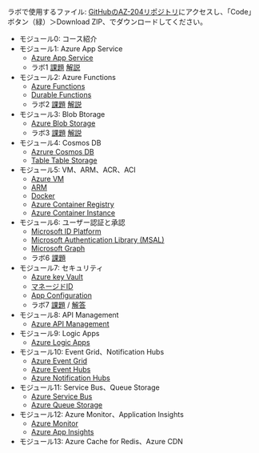 ラボで使用するファイル: [GitHubのAZ-204リポジトリ](https://github.com/MicrosoftLearning/AZ-204Ja-DevelopingSolutionsforMicrosoftAzure)にアクセスし、「Code」ボタン（緑）＞Download ZIP、でダウンロードしてください。

- モジュール0: コース紹介
- モジュール1: Azure App Service
  - [Azure App Service](mod01-01-appservice.md)
  - ラボ1 [課題](https://github.com/MicrosoftLearning/AZ-204JA-DevelopingSolutionsforMicrosoftAzure/blob/master/Instructions/Labs/AZ-204_01_lab.md) [解説](lab01.md)
- モジュール2: Azure Functions
  - [Azure Functions](mod02-01-functions.md)
  - [Durable Functions](mod02-02-durable-functions.md)
  - ラボ2 [課題](https://github.com/MicrosoftLearning/AZ-204JA-DevelopingSolutionsforMicrosoftAzure/blob/master/Instructions/Labs/AZ-204_02_lab.md) [解説](lab02.md)
- モジュール3: Blob Btorage
  - [Azure Blob Storage](mod03-01-blob.md)
  - ラボ3 [課題](https://github.com/MicrosoftLearning/AZ-204JA-DevelopingSolutionsforMicrosoftAzure/blob/master/Instructions/Labs/AZ-204_03_lab.md) [解説](lab03.md)
- モジュール4: Cosmos DB
  - [Azrure Cosmos DB](mod04-01-cosmosdb.md)
  - [Table Table Storage](mod04-02-table.md)
- モジュール5: VM、ARM、ACR、ACI
  - [Azure VM](mod05-01-vm.md)
  - [ARM](mod05-02-arm.md)
  - [Docker](mod05-03-docker.md)
  - [Azure Container Registry](mod05-04-acr.md)
  - [Azure Container Instance](mod05-05-aci.md)
- モジュール6: ユーザー認証と承認
  - [Microsoft ID Platform](mod06-01-idplatform.md)
  - [Microsoft Authentication Library (MSAL)](mod06-02-msal.md)
  - [Microsoft Graph](mod06-03-graph.md)
  - ラボ6 [課題](https://github.com/MicrosoftLearning/AZ-204JA-DevelopingSolutionsforMicrosoftAzure/blob/master/Instructions/Labs/AZ-204_06_lab.md)
- モジュール7: セキュリティ
  - [Azure key Vault](mod07-01-keyvault.md)
  - [マネージドID](mod07-02-managed-id.md)
  - [App Configuration](mod07-03-app-configuration.md)
  - ラボ7 [課題](https://github.com/MicrosoftLearning/AZ-204JA-DevelopingSolutionsforMicrosoftAzure/blob/master/Instructions/Labs/AZ-204_07_lab.md) / [解答](https://github.com/MicrosoftLearning/AZ-204JA-DevelopingSolutionsforMicrosoftAzure/blob/master/Instructions/Labs/AZ-204_07_lab_ak.md)
- モジュール8: API Management
  - [Azure API Management](mod08-01-apim.md)
- モジュール9: Logic Apps
  - [Azure Logic Apps](mod09-01-logicapp.md)
- モジュール10: Event Grid、Notification Hubs
  - [Azure Event Grid](mod10-01-eventgrid.md)
  - [Azure Event Hubs](mod10-02-eventhubs.md)
  - [Azure Notification Hubs](mod10-03-notification-hubs.md)
- モジュール11: Service Bus、Queue Storage
  - [Azure Service Bus](mod11-01-servicebus.md)
  - [Azure Queue Storage](mod11-02-queue.md)
- モジュール12: Azure Monitor、Application Insights
  - [Azure Monitor](mod12-01-monitor.md)
  - [Azure App Insights](mod12-02-appinsights.md)
- モジュール13: Azure Cache for Redis、Azure CDN
